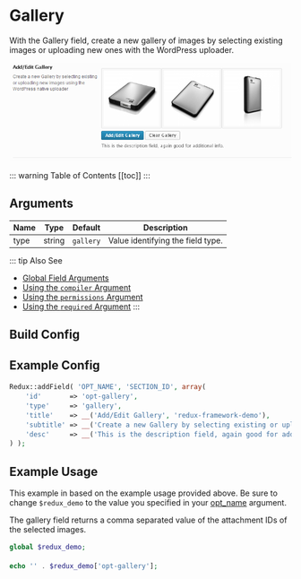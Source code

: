 # Gallery

With the Gallery field, create a new gallery of images by selecting existing images or uploading new ones with the WordPress uploader.

<span style="display:block;text-align:center">![](./img/gallery.png)</span>

::: warning Table of Contents
[[toc]]
:::

## Arguments
|Name|Type|Default|Description|
|--- |--- |--- |--- |
|type|string|`gallery`|Value identifying the field type.|

::: tip Also See
- [Global Field Arguments](../configuration/fields/arguments.md)
- [Using the `compiler` Argument](../configuration/fields/compiler.md)
- [Using the `permissions` Argument](../configuration/fields/permissions.md)
- [Using the `required` Argument](../configuration/fields/required.md)
:::


## Build Config
<script>
import builder from './gallery.json';
export default {
    data () {
        return {
            builder: builder,
            defaults: {}
        };
    }
}
</script>
<builder :builder_json="builder" :builder_defaults="defaults" />

## Example Config
```php
Redux::addField( 'OPT_NAME', 'SECTION_ID', array(
    'id'       => 'opt-gallery',
    'type'     => 'gallery',
    'title'    => __('Add/Edit Gallery', 'redux-framework-demo'),
    'subtitle' => __('Create a new Gallery by selecting existing or uploading new images using the WordPress native uploader', 'redux-framework-demo'),
    'desc'     => __('This is the description field, again good for additional info.', 'redux-framework-demo'),
) );
```
## Example Usage
This example in based on the example usage provided above. Be sure to change `$redux_demo` to the value you specified in your [opt_name](../configuration/global_arguments.md#opt_name) argument.

The gallery field returns a comma separated value of the attachment IDs of the selected images.
```php
global $redux_demo;

echo '' . $redux_demo['opt-gallery'];
```

